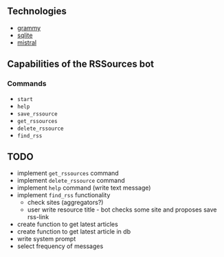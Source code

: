 ## Technologies

- [grammy](https://github.com/grammyjs/grammY)
- [sqlite](https://sqlite.org/)
- [mistral](https://docs.mistral.ai/)

## Capabilities of the RSSources bot

### Commands

- `start`
- `help`
- `save_rssource`
- `get_rssources`
- `delete_rssource`
- `find_rss`

## TODO

- implement `get_rssources` command
- implement `delete_rssource` command
- implement `help` command (write text message)
- implement `find_rss` functionality
  - check sites (aggregators?)
  - user write resource title - bot checks some site and proposes save rss-link
- create function to get latest articles
- create function to get latest article in db
- write system prompt
- select frequency of messages

